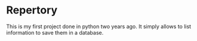 # Repertory
This is my first project done in python two years ago. It simply allows to list information to save them in a database.
